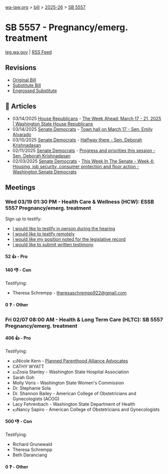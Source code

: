 [wa-law.org](/) > [bill](/bill/) > [2025-26](/bill/2025-26/) > [SB 5557](/bill/2025-26/sb/5557/)

# SB 5557 - Pregnancy/emerg. treatment
[leg.wa.gov](https://app.leg.wa.gov/billsummary?BillNumber=5557&Year=2025&Initiative=false) | [RSS Feed](./rss.xml)

## Revisions
* [Original Bill](1/)
* [Substitute Bill](S/)
* [Engrossed Substitute](S.E/)

## 📰 Articles
* 03/14/2025 [House Republicans](/org/house_republicans/) - [The Week Ahead: March 17 - 21, 2025 | Washington State House Republicans](https://houserepublicans.wa.gov/week/the-week-ahead-march-17-21-2025/#:~:text=SB%205557)
* 03/14/2025 [Senate Democrats](/org/senate_democrats/) - [Town hall on March 17 - Sen. Emily Alvarado](https://senatedemocrats.wa.gov/alvarado/2025/03/14/town-hall-on-march-17/#:~:text=SB%205557)
* 03/10/2025 [Senate Democrats](/org/senate_democrats/) - [Halfway there - Sen. Deborah Krishnadasan](https://senatedemocrats.wa.gov/Krishnadasan/2025/03/10/halfway-there/#:~:text=5557)
* 02/11/2025 [Senate Democrats](/org/senate_democrats/) - [Progress and priorities this session - Sen. Deborah Krishnadasan](https://senatedemocrats.wa.gov/Krishnadasan/2025/02/11/progress-and-priorities-this-session/#:~:text=SB%205557)
* 02/03/2025 [Senate Democrats](/org/senate_democrats/) - [This Week In The Senate - Week 4: Housing, job security, consumer protection and floor action - Washington Senate Democrats](https://senatedemocrats.wa.gov/blog/2025/02/02/this-week-in-the-senate-week-4-housing-job-security-consumer-protection-and-floor-action/#:~:text=SB%205557)

## Meetings
### Wed 03/19 01:30 PM - Health Care & Wellness (HCW): ESSB 5557 Pregnancy/emerg. treatment
Sign up to testify:
* [I would like to testify in person during the hearing](https://app.leg.wa.gov/csi/Testifier/Add?chamber=House&mId=33032&aId=165676&caId=26499&tId=1)
* [I would like to testify remotely](https://app.leg.wa.gov/csi/Testifier/Add?chamber=House&mId=33032&aId=165676&caId=26499&tId=2)
* [I would like my position noted for the legislative record](https://app.leg.wa.gov/csi/Testifier/Add?chamber=House&mId=33032&aId=165676&caId=26499&tId=3)
* [I would like to submit written testimony](https://app.leg.wa.gov/csi/Testifier/Add?chamber=House&mId=33032&aId=165676&caId=26499&tId=4)

#### 52 👍 - Pro

#### 140 👎 - Con
Testifying:
* Theresa Schrempp - theresaschrempp922@gmail.com

#### 0 ❓ - Other

### Fri 02/07 08:00 AM - Health & Long Term Care (HLTC): SB 5557 Pregnancy/emerg. treatment
#### 406 👍 - Pro
Testifying:
* 💵Nicole Kern - [Planned Parenthood Alliance Advocates](/org/planned_parenthood_alliance_advocates/)
* CATHY WYATT
* 💵Zosia Stanley - Washington State Hospital Association
* Sarah Goh
* Molly Voris - Washington State Women's Commission
* Dr. Stephanie Sola
* Dr. Shannon Bailey - American College of Obstetricians and Gynecologists (ACOG)
* Lacy Fehrenbach - Washington State Department of Health
* 💵Nancy Sapiro - American College of Obstetricians and Gynecologists

#### 500 👎 - Con
Testifying:
* Richard Grunewald
* Theresa Schrempp
* Beth Daranciang

#### 0 ❓ - Other
